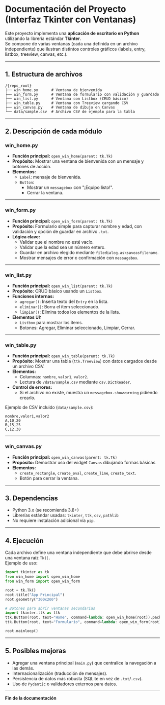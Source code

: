 
# Documentación del Proyecto (Interfaz Tkinter con Ventanas)

Este proyecto implementa una **aplicación de escritorio en Python** utilizando la librería estándar **Tkinter**.  
Se compone de varias ventanas (cada una definida en un archivo independiente) que ilustran distintos controles gráficos (labels, entry, listbox, treeview, canvas, etc.).

---

## 1. Estructura de archivos
```
/{repo_root}
├── win_home.py      # Ventana de bienvenida
├── win_form.py      # Ventana de formulario con validación y guardado
├── win_list.py      # Ventana con Listbox (CRUD básico)
├── win_table.py     # Ventana con Treeview cargando CSV
├── win_canvas.py    # Ventana de dibujo en Canvas
└── data/sample.csv  # Archivo CSV de ejemplo para la tabla
```

---

## 2. Descripción de cada módulo

### **win_home.py**
- **Función principal:** `open_win_home(parent: tk.Tk)`
- **Propósito:** Mostrar una ventana de bienvenida con un mensaje y botones de acción.
- **Elementos:**
  - `Label`: mensaje de bienvenida.
  - `Button`: 
    - Mostrar un `messagebox` con "¡Equipo listo!".  
    - Cerrar la ventana.

---

### **win_form.py**
- **Función principal:** `open_win_form(parent: tk.Tk)`
- **Propósito:** Formulario simple para capturar nombre y edad, con validación y opción de guardar en archivo `.txt`.
- **Lógica clave:**
  - Validar que el nombre no esté vacío.
  - Validar que la edad sea un número entero.
  - Guardar en archivo elegido mediante `filedialog.asksaveasfilename`.
  - Mostrar mensajes de error o confirmación con `messagebox`.

---

### **win_list.py**
- **Función principal:** `open_win_list(parent: tk.Tk)`
- **Propósito:** CRUD básico usando un `Listbox`.
- **Funciones internas:**
  - `agregar()`: Inserta texto del `Entry` en la lista.
  - `eliminar()`: Borra el ítem seleccionado.
  - `limpiar()`: Elimina todos los elementos de la lista.
- **Elementos UI:**
  - `Listbox` para mostrar los ítems.
  - Botones: Agregar, Eliminar seleccionado, Limpiar, Cerrar.

---

### **win_table.py**
- **Función principal:** `open_win_table(parent: tk.Tk)`
- **Propósito:** Mostrar una tabla (`ttk.Treeview`) con datos cargados desde un archivo CSV.
- **Elementos:**
  - Columnas: `nombre`, `valor1`, `valor2`.
  - Lectura de `/data/sample.csv` mediante `csv.DictReader`.
- **Control de errores:**
  - Si el archivo no existe, muestra un `messagebox.showwarning` pidiendo crearlo.

Ejemplo de CSV incluido (`data/sample.csv`):
```csv
nombre,valor1,valor2
A,10,20
B,15,25
C,12,30
```

---

### **win_canvas.py**
- **Función principal:** `open_win_canvas(parent: tk.Tk)`
- **Propósito:** Demostrar uso del widget `Canvas` dibujando formas básicas.
- **Elementos:**
  - `create_rectangle`, `create_oval`, `create_line`, `create_text`.
  - Botón para cerrar la ventana.

---

## 3. Dependencias
- Python 3.x (se recomienda 3.8+)
- Librerías estándar usadas: `tkinter`, `ttk`, `csv`, `pathlib`
- No requiere instalación adicional vía `pip`.

---

## 4. Ejecución
Cada archivo define una ventana independiente que debe abrirse desde una ventana raíz `Tk()`.  
Ejemplo de uso:
```python
import tkinter as tk
from win_home import open_win_home
from win_form import open_win_form

root = tk.Tk()
root.title("App Principal")
root.geometry("300x200")

# Botones para abrir ventanas secundarias
import tkinter.ttk as ttk
ttk.Button(root, text="Home", command=lambda: open_win_home(root)).pack(pady=6)
ttk.Button(root, text="Formulario", command=lambda: open_win_form(root)).pack(pady=6)

root.mainloop()
```

---

## 5. Posibles mejoras
- Agregar una ventana principal (`main.py`) que centralice la navegación a las demás.
- Internacionalización (traducción de mensajes).
- Persistencia de datos más robusta (SQLite en vez de `.txt`/`.csv`).
- Uso de `Pydantic` o validadores externos para datos.

---

**Fin de la documentación**
